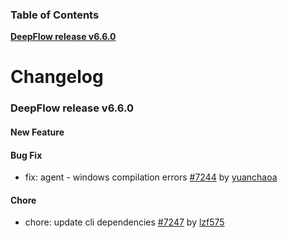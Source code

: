 ### Table of Contents

**[DeepFlow release v6.6.0](#v6.6.0)**<br/>

# Changelog

### <a id="v6.6.0"></a>DeepFlow release v6.6.0

#### New Feature

#### Bug Fix
* fix: agent - windows compilation errors [#7244](https://github.com/khulnasoft/deepflow/pull/7244) by [yuanchaoa](https://github.com/yuanchaoa)


#### Chore
* chore: update cli dependencies [#7247](https://github.com/khulnasoft/deepflow/pull/7247) by [lzf575](https://github.com/lzf575)
